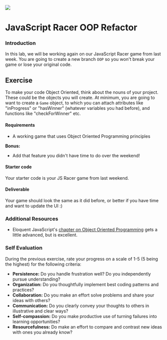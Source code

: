 <!--
Creator: Alex White
Market: SF
-->

![](https://ga-dash.s3.amazonaws.com/production/assets/logo-9f88ae6c9c3871690e33280fcf557f33.png)

# JavaScript Racer OOP Refactor

### Introduction

In this lab, we will be working again on our JavaScript Racer game from last week. You are going to create a new branch `OOP` so you won't break your game or lose your original code.

## Exercise

To make your code Object Oriented, think about the nouns of your project. These could be the objects you will create. 
At minimum, you are going to want to create a `Game` object, to which you can attach attributes like "inProgress" or "hasWinner" (whatever variables you had before), and functions like "checkForWinner" etc. 

#### Requirements

- A working game that uses Object Oriented Programming principles

**Bonus:**
- Add that feature you didn't have time to do over the weekend!

#### Starter code

Your starter code is your JS Racer game from last weekend. 

#### Deliverable

Your game should look the same as it did before, or better if you have time and want to update the UI :)

### Additional Resources

- Eloquent JavaScript's [chapter on Object Oriented Programming](http://eloquentjavascript.net/1st_edition/chapter8.html) gets a little advanced, but is excellent.

### Self Evaluation

During the previous exercise, rate your progress on a scale of 1-5 (5 being the highest) for the following criteria:

- **Persistence:** Do you handle frustration well? Do you independently pursue understanding?
- **Organization:** Do you thoughtfully implement best coding patterns and practices?
- **Collaboration:** Do you make an effort solve problems and share your ideas with others?
- **Communication:** Do you clearly convey your thoughts to others in illustrative and clear ways?
- **Self-compassion:** Do you make productive use of turning failures into learning opportunities?
- **Resourcefulness:** Do make an effort to compare and contrast new ideas with ones you already know? 
